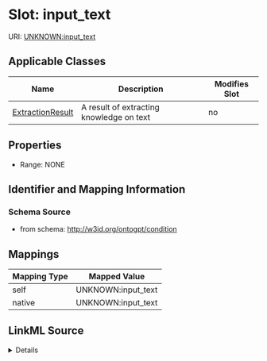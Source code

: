 

# Slot: input_text

URI: [UNKNOWN:input_text](UNKNOWN:input_text)



<!-- no inheritance hierarchy -->





## Applicable Classes

| Name | Description | Modifies Slot |
| --- | --- | --- |
| [ExtractionResult](ExtractionResult.md) | A result of extracting knowledge on text |  no  |







## Properties

* Range: NONE





## Identifier and Mapping Information







### Schema Source


* from schema: http://w3id.org/ontogpt/condition




## Mappings

| Mapping Type | Mapped Value |
| ---  | ---  |
| self | UNKNOWN:input_text |
| native | UNKNOWN:input_text |




## LinkML Source

<details>
```yaml
name: input_text
from_schema: http://w3id.org/ontogpt/condition
rank: 1000
alias: input_text
owner: ExtractionResult
domain_of:
- ExtractionResult

```
</details>